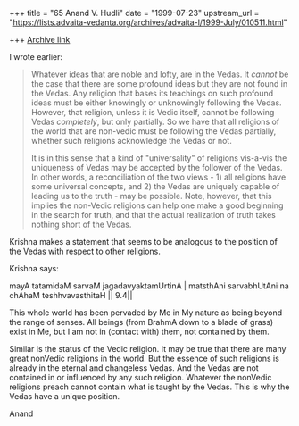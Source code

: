 +++
title = "65 Anand V. Hudli"
date = "1999-07-23"
upstream_url = "https://lists.advaita-vedanta.org/archives/advaita-l/1999-July/010511.html"

+++
[Archive link](https://lists.advaita-vedanta.org/archives/advaita-l/1999-July/010511.html)

I wrote earlier:

> Whatever ideas that are noble and lofty, are in the Vedas. It *cannot*
> be the case that there are some profound ideas but they are not found
> in the Vedas. Any religion that bases its teachings on such profound
> ideas must be either knowingly or unknowingly following the Vedas.
> However, that religion, unless it is Vedic itself, cannot be following
> Vedas *completely*, but only partially. So we have that all religions
> of the world that are non-vedic must be following the Vedas partially,
> whether such religions acknowledge the Vedas or not.
>
> It is in this sense that a kind of "universality" of religions
> vis-a-vis the uniqueness of Vedas may be accepted by the follower of
> the Vedas. In other words, a reconciliation of the two views - 1) all
> religions have some universal concepts, and 2) the Vedas are uniquely
> capable of leading us to the truth - may be possible. Note, however,
> that this implies the non-Vedic religions can help one  make a good
> beginning in the search for truth, and that the actual realization of
> truth takes nothing short of the Vedas.

 Krishna makes a statement that seems to be analogous to the position of
 the Vedas with respect to other religions.

 Krishna says:

 mayA tatamidaM sarvaM jagadavyaktamUrtinA |
 matsthAni sarvabhUtAni na chAhaM teshhvavasthitaH || 9.4||

 This whole world has been pervaded by Me in My nature as being beyond the
 range of senses. All beings (from BrahmA down to a blade of grass) exist
 in Me, but I am not in (contact with) them, not contained by them.

 Similar is the status of the Vedic religion. It may be true that there
 are many great nonVedic religions in the world. But the essence of such
 religions is already in the eternal and changeless Vedas. And the Vedas
 are not contained in or influenced by any such religion. Whatever the
 nonVedic religions preach cannot contain what is taught by the Vedas.
 This is why the Vedas have a unique position.

 Anand


